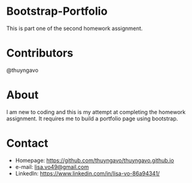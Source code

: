 # Bootstrap-Portfolio
This is part one of the second homework assignment.  

# Contributors
@thuyngavo

# About
I am new to coding and this is my attempt at completing the homework assignment. It requires me to build a portfolio page using bootstrap.

# Contact
- Homepage: https://github.com/thuyngavo/thuyngavo.github.io
- e-mail: lisa.vo49@gmail.com
- LinkedIn: https://www.linkedin.com/in/lisa-vo-86a94341/
